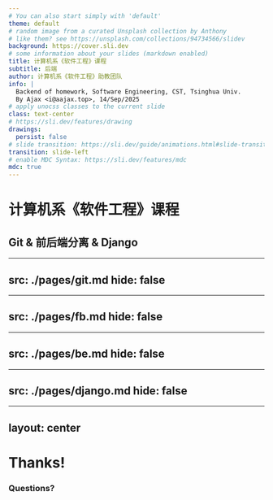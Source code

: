 ```yaml
---
# You can also start simply with 'default'
theme: default
# random image from a curated Unsplash collection by Anthony
# like them? see https://unsplash.com/collections/94734566/slidev
background: https://cover.sli.dev
# some information about your slides (markdown enabled)
title: 计算机系《软件工程》课程
subtitle: 后端
author: 计算机系《软件工程》助教团队
info: |
  Backend of homework, Software Engineering, CST, Tsinghua Univ.
  By Ajax <i@aajax.top>, 14/Sep/2025
# apply unocss classes to the current slide
class: text-center
# https://sli.dev/features/drawing
drawings:
  persist: false
# slide transition: https://sli.dev/guide/animations.html#slide-transitions
transition: slide-left
# enable MDC Syntax: https://sli.dev/features/mdc
mdc: true
---
```


# 计算机系《软件工程》课程

## Git & 前后端分离 & Django

---
src: ./pages/git.md
hide: false
---

---
src: ./pages/fb.md
hide: false
---

---
src: ./pages/be.md
hide: false
---

---
src: ./pages/django.md
hide: false
---

---
layout: center
---

# Thanks!

### Questions?
